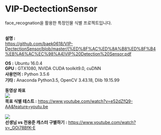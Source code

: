 # VIP-DectectionSensor
face_recognation을 활용한 특정인물 식별 프로젝트입니다. <br><br>

**설명 :** <br>
https://github.com/baek0618/VIP-DectectionSensor/blob/master/(%ED%8F%AC%ED%8A%B8%ED%8F%B4%EB%A6%AC%EC%98%A4)VIP%20Detection%20Sensor.pdf <br>

**OS :** Ubuntu 16.0.4 <br>
**GPU :** GTX1080, NVIDA CUDA toolkit9.0, cuDNN <br>
**사용언어 :** Python 3.5.6 <br>
**기타 :** Anaconda Python3.5, OpenCV 3.43.18, Dlib 19.15.99 <br>


**동영상 좌표**<br>
![](https://github.com/baek0618/VIP-DectectionSensor/blob/master/store/test1.png?raw=true)<br>
**목표 식별 테스트 :** https://www.youtube.com/watch?v=e52dZfQ9-AA&feature=youtu.be<br>
<br>
![](https://github.com/baek0618/VIP-DectectionSensor/blob/master/store/test.png?raw=true)<br>
**선생님 vs 전용준 캐스터 구별하기 :** https://www.youtube.com/watch?v=_GOi78BfK-E<br>
